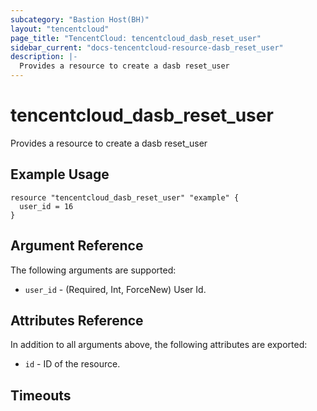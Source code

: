 ```yaml
---
subcategory: "Bastion Host(BH)"
layout: "tencentcloud"
page_title: "TencentCloud: tencentcloud_dasb_reset_user"
sidebar_current: "docs-tencentcloud-resource-dasb_reset_user"
description: |-
  Provides a resource to create a dasb reset_user
---
```


# tencentcloud_dasb_reset_user

Provides a resource to create a dasb reset_user

## Example Usage

```hcl
resource "tencentcloud_dasb_reset_user" "example" {
  user_id = 16
}
```

## Argument Reference

The following arguments are supported:

* `user_id` - (Required, Int, ForceNew) User Id.

## Attributes Reference

In addition to all arguments above, the following attributes are exported:

* `id` - ID of the resource.



## Timeouts

<no value>


